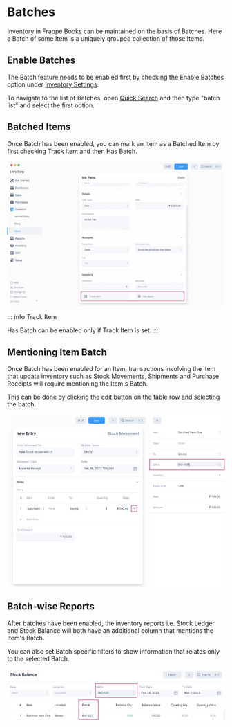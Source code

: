 # Batches

Inventory in Frappe Books can be maintained on the basis of Batches. Here a
Batch of some Item is a uniquely grouped collection of those Items.

## Enable Batches

The Batch feature needs to be enabled first by checking the Enable Batches
option under [Inventory Settings](/inventory/settings).

To navigate to the list of Batches, open [Quick Search](/miscellaneous/search)
and then type "batch list" and select the first option.

## Batched Items

Once Batch has been enabled, you can mark an Item as a Batched Item by first
checking Track Item and then Has Batch.

![Enable Has Batch](./images/item-has-batch.png)

::: info Track Item

Has Batch can be enabled only if Track Item is set.
:::

## Mentioning Item Batch

Once Batch has been enabled for an Item, transactions involving the item that
update inventory such as Stock Movements, Shipments and Purchase
Receipts will require mentioning the Item's Batch.

This can be done by clicking the edit button on the table row and selecting the
batch.

![Mentioning Batches](./images/mentioning-batches.png)

## Batch-wise Reports

After batches have been enabled, the inventory reports i.e. Stock Ledger and
Stock Balance will both have an additional column that mentions the Item's Batch.

You can also set Batch specific filters to show information that relates only to
the selected Batch.

![Batch-wise Report](./images/batchwise-report.png)
